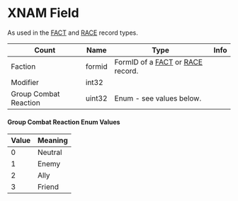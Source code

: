 XNAM Field
==========

As used in the [FACT](../FACT.md) and [RACE](../RACE.md) record types.

Count | Name | Type | Info
------|------|------|-----
 | Faction | formid | FormID of a [FACT](FACT.md) or [RACE](RACE.md) record.
 | Modifier | int32 |
 | Group Combat Reaction | uint32 | Enum - see values below.
 
#### Group Combat Reaction Enum Values

Value | Meaning
------|--------
0 | Neutral
1 | Enemy
2 | Ally
3 | Friend
